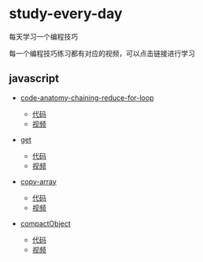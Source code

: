 # study-every-day

每天学习一个编程技巧

每一个编程技巧练习都有对应的视频，可以点击链接进行学习

## javascript

- [code-anatomy-chaining-reduce-for-loop](https://www.bilibili.com/video/BV1Qo4y1f7QK)
  - [代码](https://github.com/cuixiaorui/study-every-day/tree/main/javascript/code-anatomy-chaining-reduce-for-loop)
  - [视频](https://www.bilibili.com/video/BV1Qo4y1f7QK)
- [get](https://www.bilibili.com/video/BV1Vp4y1b7cf)
  - [代码](https://github.com/cuixiaorui/study-every-day/tree/main/javascript/get)
  - [视频](https://www.bilibili.com/video/BV1Vp4y1b7cf)
- [copy-array](https://www.bilibili.com/video/BV1aU4y1b7EJ/)

  - [代码](https://github.com/cuixiaorui/study-every-day/tree/main/javascript/copy-array)
  - [视频](https://www.bilibili.com/video/BV1aU4y1b7EJ)

- [compactObject](https://www.bilibili.com/video/bv14K4y1P7Ho)
  - [代码](https://github.com/cuixiaorui/study-every-day/tree/main/javascript/compactObject)
  - [视频](https://www.bilibili.com/video/bv14K4y1P7Ho)
